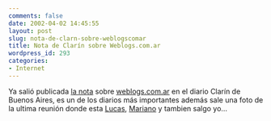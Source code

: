 ```yaml
---
comments: false
date: 2002-04-02 14:45:55
layout: post
slug: nota-de-clarn-sobre-weblogscomar
title: Nota de Clarín sobre Weblogs.com.ar
wordpress_id: 293
categories:
- Internet
---
```


Ya salió publicada [la nota](http://www.clarin.com/diario/2002-04-01/s-04201.htm) sobre [weblogs.com.ar](http://www.weblogs.com.ar) en el diario Clarín de Buenos Aires, es un de los diarios más importantes además sale una foto de la ultima reunión donde esta [Lucas](http://www.korochi.com.ar), [Mariano](http://www.uberbin.net) y tambien salgo yo…




 
